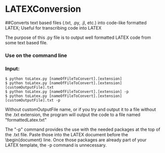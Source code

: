 # LATEXConversion
##Converts text based files (.txt, .py, .jl, etc.) into code-like formatted LATEX; Useful for transcribing code into LATEX

The purpose of this .py file is to output well formatted LATEX code from some text based file.


  ### Use on the command line
  ### Input:
    $ python toLatex.py [nameOfFileToConvert].[extension]
    $ python toLatex.py [nameOfFileToConvert].[extension] [customOutputFile].txt
    $ python toLatex.py [nameOfFileToConvert].[extension] -p
    $ python toLatex.py [nameOfFileToConvert].[extension] [customOutputFile].txt -p

Without customOutputFile name, or if you try and output it to a file without the .txt extension,
the program will output the code to a file named "formattedLatex.txt"

The "-p" command provides the use with the needed packages at the top of the .txt file. Paste
those into the LATEX document before the \begin{document} line. Once those packages are already
part of your LATEX template, the -p command is unnecessary.
